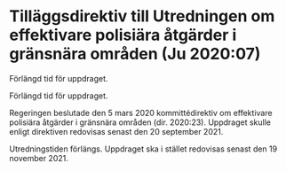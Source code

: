 # Tilläggsdirektiv till Utredningen om effektivare polisiära åtgärder i gränsnära områden (Ju 2020:07)

Förlängd tid för uppdraget.

Förlängd tid för uppdraget.

Regeringen beslutade den 5 mars 2020 kommittédirektiv om effektivare polisiära åtgärder i gränsnära områden (dir. 2020:23). Uppdraget skulle enligt direktiven redovisas senast den 20 september 2021.

Utredningstiden förlängs. Uppdraget ska i stället redovisas senast den 19 november 2021.
